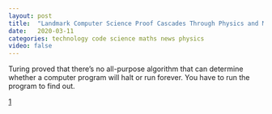 ```yaml
---
layout: post
title:  "Landmark Computer Science Proof Cascades Through Physics and Math"
date:   2020-03-11
categories: technology code science maths news physics
video: false
---
```


Turing proved that there’s no all-purpose algorithm that can determine whether a computer program will halt or run forever. You have to run the program to find out.

[1]

[1]: //www.quantamagazine.org/landmark-computer-science-proof-cascades-through-physics-and-math-20200304/

